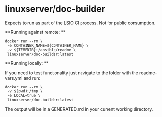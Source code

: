 # linuxserver/doc-builder

Expects to run as part of the LSIO CI process. Not for public consumption.

**Running against remote: **

    docker run --rm \
     -e CONTAINER_NAME=${CONTAINER_NAME} \
     -v ${TEMPDIR}:/ansible/readme \
     linuxserver/doc-builder:latest
     
**Running locally: **

If you need to test functionality just navigate to the folder with the readme-vars.yml and run: 

    docker run --rm \
     -v $(pwd):/tmp \
     -e LOCAL=true \
     linuxserver/doc-builder:latest
     
The output will be in a GENERATED.md in your current working directory.